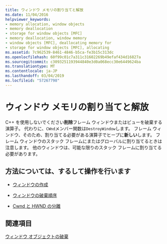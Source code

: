 ```yaml
---
title: ウィンドウ メモリの割り当てと解放
ms.date: 11/04/2016
helpviewer_keywords:
- memory allocation, window objects
- memory deallocation
- storage for window objects [MFC]
- memory deallocation, window memory
- window objects [MFC], deallocating memory for
- storage for window objects [MFC], allocating
ms.assetid: 7c962539-8461-4846-b5ca-fe3b15c313dc
ms.openlocfilehash: 60f99c01c7a311c31602269b49efaf434d16827a
ms.sourcegitcommit: c3093251193944840e3d0a068ecc30e6449624ba
ms.translationtype: MT
ms.contentlocale: ja-JP
ms.lasthandoff: 03/04/2019
ms.locfileid: "57267798"
---
```

# <a name="allocating-and-deallocating-window-memory"></a>ウィンドウ メモリの割り当てと解放

C++ を使用しないでください**削除**フレーム ウィンドウまたはビューを破棄する演算子。 代わりに、`CWnd`メンバー関数は`DestroyWindow`します。 フレーム ウィンドウ、そのため、割り当てる必要がある演算子でヒープに**新しい**します。 フレーム ウィンドウのスタック フレームにまたはグローバルに割り当てるときは注意します。 他のウィンドウは、可能な限りのスタック フレームに割り当てる必要があります。

## <a name="what-do-you-want-to-know-more-about"></a>方法については、するして操作を行います

- [ウィンドウの作成](../mfc/creating-windows.md)

- [ウィンドウの破棄順序](../mfc/window-destruction-sequence.md)

- [Cwnd と HWND の分離](../mfc/detaching-a-cwnd-from-its-hwnd.md)

## <a name="see-also"></a>関連項目

[ウィンドウ オブジェクトの破棄](../mfc/destroying-window-objects.md)

